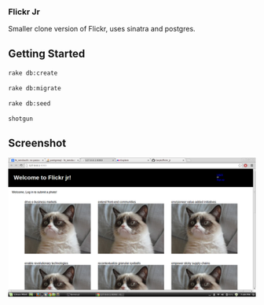 
### Flickr Jr

Smaller clone version of Flickr, uses sinatra and postgres.

## Getting Started

`rake db:create`

`rake db:migrate`

`rake db:seed`

`shotgun`

## Screenshot

![alt tag](https://raw.githubusercontent.com/Carpk/flickr_jr/master/public/image/Screenshot%20from%202014-04-02%2019:49:38.png)

